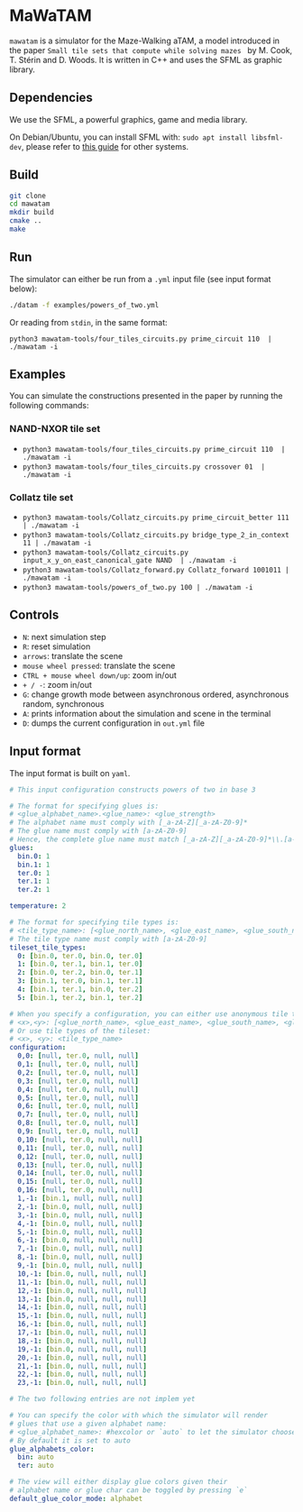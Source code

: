 # MaWaTAM

`mawatam` is a simulator for the Maze-Walking aTAM, a model introduced in the paper `Small tile sets that compute while solving mazes
` by M. Cook, T. Stérin and D. Woods. It is written in C++ and uses the SFML as graphic library.

## Dependencies

We use the SFML, a powerful graphics, game and media library.

On Debian/Ubuntu, you can install SFML with: `sudo apt install libsfml-dev`, please refer to [this guide](https://www.sfml-dev.org/tutorials/2.5/) for other systems.

## Build

```bash
git clone
cd mawatam
mkdir build
cmake ..
make
```

## Run

The simulator can either be run from a `.yml` input file (see input format below):

```bash
./datam -f examples/powers_of_two.yml
```

Or reading from `stdin`, in the same format:

`python3 mawatam-tools/four_tiles_circuits.py prime_circuit 110  | ./mawatam -i`

## Examples

You can simulate the constructions presented in the paper by running the following commands:

### NAND-NXOR tile set

- `python3 mawatam-tools/four_tiles_circuits.py prime_circuit 110  | ./mawatam -i`
- `python3 mawatam-tools/four_tiles_circuits.py crossover 01  | ./mawatam -i`

### Collatz tile set

- `python3 mawatam-tools/Collatz_circuits.py prime_circuit_better 111  | ./mawatam -i`
- `python3 mawatam-tools/Collatz_circuits.py bridge_type_2_in_context 11 | ./mawatam -i`
- `python3 mawatam-tools/Collatz_circuits.py input_x_y_on_east_canonical_gate NAND  | ./mawatam -i`
- `python3 mawatam-tools/Collatz_forward.py Collatz_forward 1001011 | ./mawatam -i`
- `python3 mawatam-tools/powers_of_two.py 100 | ./mawatam -i`

## Controls

- `N`: next simulation step
- `R`: reset simulation
- `arrows`: translate the scene
- `mouse wheel pressed`: translate the scene
- `CTRL + mouse wheel down/up`: zoom in/out
- `+ / -`: zoom in/out
- `G`: change growth mode between asynchronous ordered, asynchronous random, synchronous
- `A`: prints information about the simulation and scene in the terminal
- `D`: dumps the current configuration in `out.yml` file


## Input format

The input format is built on `yaml`. 

```yaml
# This input configuration constructs powers of two in base 3

# The format for specifying glues is:
# <glue_alphabet_name>.<glue_name>: <glue_strength>
# The alphabet name must comply with [_a-zA-Z][_a-zA-Z0-9]*
# The glue name must comply with [a-zA-Z0-9]
# Hence, the complete glue name must match [_a-zA-Z][_a-zA-Z0-9]*\\.[a-zA-Z0-9]
glues:
  bin.0: 1
  bin.1: 1
  ter.0: 1
  ter.1: 1
  ter.2: 1

temperature: 2

# The format for specifying tile types is:
# <tile_type_name>: [<glue_north_name>, <glue_east_name>, <glue_south_name>, <glue_west_name>]
# The tile type name must comply with [a-zA-Z0-9]
tileset_tile_types:
  0: [bin.0, ter.0, bin.0, ter.0]
  1: [bin.0, ter.1, bin.1, ter.0]
  2: [bin.0, ter.2, bin.0, ter.1]
  3: [bin.1, ter.0, bin.1, ter.1]
  4: [bin.1, ter.1, bin.0, ter.2]
  5: [bin.1, ter.2, bin.1, ter.2]

# When you specify a configuration, you can either use anonymous tile types that wont be registered in the tileset:
# <x>,<y>: [<glue_north_name>, <glue_east_name>, <glue_south_name>, <glue_west_name>]
# Or use tile types of the tileset:
# <x>, <y>: <tile_type_name>
configuration:
  0,0: [null, ter.0, null, null]
  0,1: [null, ter.0, null, null]
  0,2: [null, ter.0, null, null]
  0,3: [null, ter.0, null, null]
  0,4: [null, ter.0, null, null]
  0,5: [null, ter.0, null, null]
  0,6: [null, ter.0, null, null]
  0,7: [null, ter.0, null, null]
  0,8: [null, ter.0, null, null]
  0,9: [null, ter.0, null, null]
  0,10: [null, ter.0, null, null]
  0,11: [null, ter.0, null, null]
  0,12: [null, ter.0, null, null]
  0,13: [null, ter.0, null, null]
  0,14: [null, ter.0, null, null]
  0,15: [null, ter.0, null, null]
  0,16: [null, ter.0, null, null]
  1,-1: [bin.1, null, null, null]
  2,-1: [bin.0, null, null, null]
  3,-1: [bin.0, null, null, null]
  4,-1: [bin.0, null, null, null]
  5,-1: [bin.0, null, null, null]
  6,-1: [bin.0, null, null, null]
  7,-1: [bin.0, null, null, null]
  8,-1: [bin.0, null, null, null]
  9,-1: [bin.0, null, null, null]
  10,-1: [bin.0, null, null, null]
  11,-1: [bin.0, null, null, null]
  12,-1: [bin.0, null, null, null]
  13,-1: [bin.0, null, null, null]
  14,-1: [bin.0, null, null, null]
  15,-1: [bin.0, null, null, null]
  16,-1: [bin.0, null, null, null]
  17,-1: [bin.0, null, null, null]
  18,-1: [bin.0, null, null, null]
  19,-1: [bin.0, null, null, null]
  20,-1: [bin.0, null, null, null]
  21,-1: [bin.0, null, null, null]
  22,-1: [bin.0, null, null, null]
  23,-1: [bin.0, null, null, null]

# The two following entries are not implem yet

# You can specify the color with which the simulator will render
# glues that use a given alphabet name:
# <glue_alphabet_name>: #hexcolor or `auto` to let the simulator choose
# By default it is set to auto
glue_alphabets_color:
  bin: auto
  ter: auto

# The view will either display glue colors given their
# alphabet name or glue char can be toggled by pressing `e`
default_glue_color_mode: alphabet
```
